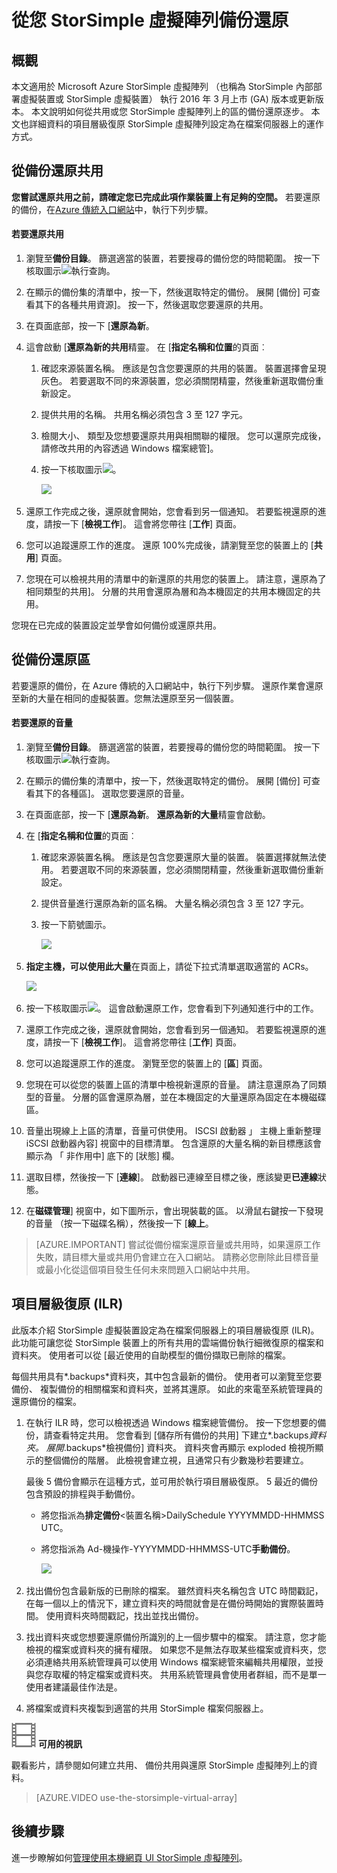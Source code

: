 <properties
   pageTitle="從您 StorSimple 虛擬陣列備份還原"
   description="進一步瞭解如何將您 StorSimple 虛擬陣列的備份還原。"
   services="storsimple"
   documentationCenter="NA"
   authors="alkohli"
   manager="carmonm"
   editor=""/>

<tags
   ms.service="storsimple"
   ms.devlang="NA"
   ms.topic="article"
   ms.tgt_pltfrm="NA"
   ms.workload="NA"
   ms.date="06/07/2016"
   ms.author="alkohli"/>

# <a name="restore-from-a-backup-of-your-storsimple-virtual-array"></a>從您 StorSimple 虛擬陣列備份還原

## <a name="overview"></a>概觀 

本文適用於 Microsoft Azure StorSimple 虛擬陣列 （也稱為 StorSimple 內部部署虛擬裝置或 StorSimple 虛擬裝置） 執行 2016 年 3 月上市 (GA) 版本或更新版本。 本文說明如何從共用或您 StorSimple 虛擬陣列上的區的備份還原逐步。 本文也詳細資料的項目層級復原 StorSimple 虛擬陣列設定為在檔案伺服器上的運作方式。


## <a name="restore-shares-from-a-backup-set"></a>從備份還原共用


**您嘗試還原共用之前，請確定您已完成此項作業裝置上有足夠的空間。** 若要還原的備份，在[Azure 傳統入口網站](https://manage.windowsazure.com/)中，執行下列步驟。

#### <a name="to-restore-a-share"></a>若要還原共用

1.  瀏覽至**備份目錄**。 篩選適當的裝置，若要搜尋的備份您的時間範圍。 按一下核取圖示![](./media/storsimple-ova-restore/image1.png)執行查詢。


1.  在顯示的備份集的清單中，按一下，然後選取特定的備份。 展開 [備份] 可查看其下的各種共用資源]。 按一下，然後選取您要還原的共用。

2.  在頁面底部，按一下 [**還原為新**。

3.  這會啟動 [**還原為新的共用**精靈。 在 [**指定名稱和位置**的頁面︰


    1.  確認來源裝置名稱。 應該是包含您要還原的共用的裝置。 裝置選擇會呈現灰色。 若要選取不同的來源裝置，您必須關閉精靈，然後重新選取備份重新設定。

    2.  提供共用的名稱。 共用名稱必須包含 3 至 127 字元。

    3.  檢閱大小、 類型及您想要還原共用與相關聯的權限。 您可以還原完成後，請修改共用的內容透過 Windows 檔案總管]。

    4.  按一下核取圖示![](./media/storsimple-ova-restore/image1.png)。

        ![](./media/storsimple-ova-restore/image9.png)

1.  還原工作完成之後，還原就會開始，您會看到另一個通知。 若要監視還原的進度，請按一下 [**檢視工作**]。 這會將您帶往 [**工作**] 頁面。

2.  您可以追蹤還原工作的進度。 還原 100%完成後，請瀏覽至您的裝置上的 [**共用**] 頁面。

3.  您現在可以檢視共用的清單中的新還原的共用您的裝置上。 請注意，還原為了相同類型的共用]。 分層的共用會還原為層和為本機固定的共用本機固定的共用。

您現在已完成的裝置設定並學會如何備份或還原共用。 


## <a name="restore-volumes-from-a-backup-set"></a>從備份還原區


若要還原的備份，在 Azure 傳統的入口網站中，執行下列步驟。 還原作業會還原至新的大量在相同的虛擬裝置。您無法還原至另一個裝置。

#### <a name="to-restore-a-volume"></a>若要還原的音量

1.  瀏覽至**備份目錄**。 篩選適當的裝置，若要搜尋的備份您的時間範圍。 按一下核取圖示![](./media/storsimple-ova-restore/image1.png)執行查詢。

2.  在顯示的備份集的清單中，按一下，然後選取特定的備份。 展開 [備份] 可查看其下的各種區]。 選取您要還原的音量。 

5.  在頁面底部，按一下 [**還原為新**。 **還原為新的大量**精靈會啟動。

1.  在 [**指定名稱和位置**的頁面︰


    1.  確認來源裝置名稱。 應該是包含您要還原大量的裝置。 裝置選擇就無法使用。 若要選取不同的來源裝置，您必須關閉精靈，然後重新選取備份重新設定。

    2.  提供音量進行還原為新的區名稱。 大量名稱必須包含 3 至 127 字元。

    3.  按一下箭號圖示。

        ![](./media/storsimple-ova-restore/image12.png)

1.  **指定主機，可以使用此大量**在頁面上，請從下拉式清單選取適當的 ACRs。

    ![](./media/storsimple-ova-restore/image13.png)

1.  按一下核取圖示![](./media/storsimple-ova-restore/image1.png)。 這會啟動還原工作，您會看到下列通知進行中的工作。

2.  還原工作完成之後，還原就會開始，您會看到另一個通知。 若要監視還原的進度，請按一下 [**檢視工作**]。 這會將您帶往 [**工作**] 頁面。

3.  您可以追蹤還原工作的進度。 瀏覽至您的裝置上的 [**區**] 頁面。

4.  您現在可以從您的裝置上區的清單中檢視新還原的音量。 請注意還原為了同類型的音量。 分層的區會還原為層，並在本機固定的大量還原為固定在本機磁碟區。

5.  音量出現線上上區的清單，音量可供使用。  ISCSI 啟動器 」 主機上重新整理 iSCSI 啟動器內容] 視窗中的目標清單。  包含還原的大量名稱的新目標應該會顯示為 「 非作用中] 底下的 [狀態] 欄。

6.  選取目標，然後按一下 [**連線**]。   啟動器已連線至目標之後，應該變更**已連線**狀態。 

7.  在**磁碟管理**] 視窗中，如下圖所示，會出現裝載的區。 以滑鼠右鍵按一下發現的音量 （按一下磁碟名稱），然後按一下 [**線上**。

> [AZURE.IMPORTANT] 嘗試從備份檔案還原音量或共用時，如果還原工作失敗，請目標大量或共用仍會建立在入口網站。 請務必您刪除此目標音量或最小化從這個項目發生任何未來問題入口網站中共用。

## <a name="item-level-recovery-ilr"></a>項目層級復原 (ILR)

此版本介紹 StorSimple 虛擬裝置設定為在檔案伺服器上的項目層級復原 (ILR)。 此功能可讓您從 StorSimple 裝置上的所有共用的雲端備份執行細微復原的檔案和資料夾。 使用者可以從 [最近使用的自助模型的備份擷取已刪除的檔案。

每個共用具有*.backups*資料夾，其中包含最新的備份。 使用者可以瀏覽至您要備份、 複製備份的相關檔案和資料夾，並將其還原。 如此的來電至系統管理員的還原備份的檔案。

1.  在執行 ILR 時，您可以檢視透過 Windows 檔案總管備份。 按一下您想要的備份，請查看特定共用。 您會看到 [儲存所有備份的共用] 下建立*.backups*資料夾。 展開*.backups*檢視備份] 資料夾。 資料夾會再顯示 exploded 檢視所顯示的整個備份的階層。 此檢視會建立視，且通常只有少數幾秒若要建立。

    最後 5 備份會顯示在這種方式，並可用於執行項目層級復原。 5 最近的備份包含預設的排程與手動備份。

    
    -   將您指派為**排定備份**&lt;裝置名稱&gt;DailySchedule YYYYMMDD-HHMMSS UTC。

    -   將您指派為 Ad-機操作-YYYYMMDD-HHMMSS-UTC**手動備份**。
    
        ![](./media/storsimple-ova-restore/image14.png)

1.  找出備份包含最新版的已刪除的檔案。 雖然資料夾名稱包含 UTC 時間戳記，在每一個以上的情況下，建立資料夾的時間就會是在備份時開始的實際裝置時間。 使用資料夾時間戳記，找出並找出備份。

2.  找出資料夾或您想要還原備份所識別的上一個步驟中的檔案。 請注意，您才能檢視的檔案或資料夾的擁有權限。 如果您不是無法存取某些檔案或資料夾，您必須連絡共用系統管理員可以使用 Windows 檔案總管來編輯共用權限，並授與您存取權的特定檔案或資料夾。 共用系統管理員會使用者群組，而不是單一使用者建議最佳作法是。

3.  將檔案或資料夾複製到適當的共用 StorSimple 檔案伺服器上。

![video_icon](./media/storsimple-ova-restore/video_icon.png) **可用的視訊**

觀看影片，請參閱如何建立共用、 備份共用與還原 StorSimple 虛擬陣列上的資料。

> [AZURE.VIDEO use-the-storsimple-virtual-array]

## <a name="next-steps"></a>後續步驟

進一步瞭解如何[管理使用本機網頁 UI StorSimple 虛擬陣列](storsimple-ova-web-ui-admin.md)。
